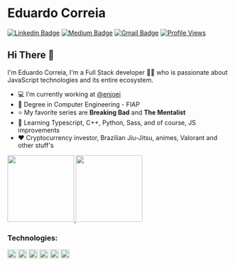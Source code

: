 # Eduardo Correia
[![Linkedin Badge](https://img.shields.io/badge/-LinkedIn-blue?style=flat-square&logo=Linkedin&logoColor=white&link=https://www.linkedin.com/in/devcorreia/)](https://www.linkedin.com/in/devcorreia/)
[![Medium Badge](https://img.shields.io/badge/-Medium-000?style=flat-square&logo=Medium&logoColor=white&&link=https://medium.com/@devcorreia)](https://medium.com/@devcorreia)
[![Gmail Badge](https://img.shields.io/badge/-Gmail-c14438?style=flat-square&logo=Gmail&logoColor=white&link=mailto:ecorreia.fit@gmail.com)](mailto:ecorreia.fit@gmail.com)
[![Profile Views](https://visitor-badge.glitch.me/badge?page_id=github/devcorreia)](https://github.com/devcorreia)

## Hi There 👋
I'm Eduardo Correia, I'm a Full Stack developer 👨‍💻 who is passionate about JavaScript technologies and its entire ecosystem. 

- :computer: I’m currently working at [@enjoei](https://github.com/enjoei)
- :school: Degree in Computer Engineering - FIAP
- :star: My favorite series are **Breaking Bad** and **The Mentalist**
- :blue_book: Learning Typescript, C++, Python, Sass, and of course, JS improvements
- :hearts: Cryptocurrency investor, Brazilian Jiu-Jitsu, animes, Valorant and other stuff's

<p align="justify">
  <a href="https://github.com/devcorreia/github-readme-stats">
    <img
      height="150"
      src="https://github-readme-stats.vercel.app/api?username=devcorreia&count_private=true&show_icons=true&custom_title=Github%20Status&show=issues&theme=radical"
    />
  </a>
   <a href="https://github.com/devcorreia/github-readme-stats">
    <img
      height="150"
      src="https://github-readme-stats.vercel.app/api/top-langs/?username=devcorreia&layout=compact&theme=radical&count_private=true&langs_count=6&hide=html" />
  </a>  
</p>

### Technologies:
<code><img height="20" src="https://user-images.githubusercontent.com/36170400/116083423-f7466380-a672-11eb-9868-5cd91cc8dcc8.png"></code>
<code><img height="20" src="https://user-images.githubusercontent.com/36170400/116083429-f8779080-a672-11eb-8701-49ebc8515870.png"></code>
<code><img height="20" src="https://user-images.githubusercontent.com/36170400/116082882-4cce4080-a672-11eb-84a3-9df45b6e8c91.png"></code>
<code><img height="20" src="https://user-images.githubusercontent.com/36170400/116082894-52c42180-a672-11eb-86a5-d76288f050ac.png"></code>
<code><img height="20" src="https://user-images.githubusercontent.com/36170400/116082885-4fc93100-a672-11eb-8b55-f2c46db1cc8f.png"></code>
<code><img height="20" src="https://user-images.githubusercontent.com/36170400/116082888-5192f480-a672-11eb-9780-def61887642e.png"></code>
